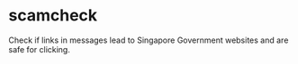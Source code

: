 # scamcheck
Check if links in messages lead to Singapore Government websites and are safe for clicking.
